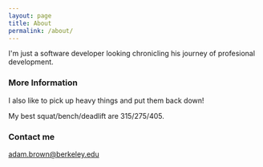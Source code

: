 ```yaml
---
layout: page
title: About
permalink: /about/
---
```


I'm just a software developer looking chronicling his journey of profesional development.

### More Information

I also like to pick up heavy things and put them back down! 

My best squat/bench/deadlift are 315/275/405.

### Contact me

[adam.brown@berkeley.edu](mailto:adam.brown@berkeley.edu)
